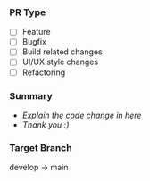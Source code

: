 ### PR Type

- [ ] Feature
- [ ] Bugfix
- [ ] Build related changes
- [ ] UI/UX style changes
- [ ] Refactoring

### Summary

- _Explain the code change in here_
- _Thank you :)_

### Target Branch

develop -> main

